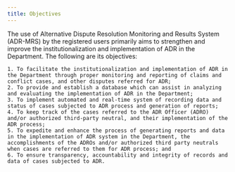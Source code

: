 ```yaml
---
title: Objectives
---
```


The use of Alternative Dispute Resolution Monitoring and Results System (ADR-MRS) by the registered users primarily aims to strengthen and improve the institutionalization and implementation of ADR in the Department. The following are its objectives: 	

    1. To facilitate the institutionalization and implementation of ADR in the Department through proper monitoring and reporting of claims and conflict cases, and other disputes referred for ADR;
    2. To provide and establish a database which can assist in analyzing and evaluating the implementation of ADR in the Department;
    3. To implement automated and real-time system of recording data and status of cases subjected to ADR process and generation of reports;
    4. To keep track of the cases referred to the ADR Officer (ADRO) and/or authorized third-party neutral, and their implementation of the ADR process;
    5. To expedite and enhance the process of generating reports and data in the implementation of ADR system in the Department, the accomplishments of the ADROs and/or authorized third party neutrals when cases are referred to them for ADR process; and 
    6. To ensure transparency, accountability and integrity of records and data of cases subjected to ADR.  
